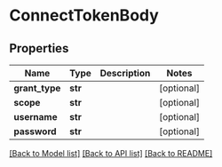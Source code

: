 # ConnectTokenBody

## Properties
Name | Type | Description | Notes
------------ | ------------- | ------------- | -------------
**grant_type** | **str** |  | [optional] 
**scope** | **str** |  | [optional] 
**username** | **str** |  | [optional] 
**password** | **str** |  | [optional] 

[[Back to Model list]](../README.md#documentation-for-models) [[Back to API list]](../README.md#documentation-for-api-endpoints) [[Back to README]](../README.md)

